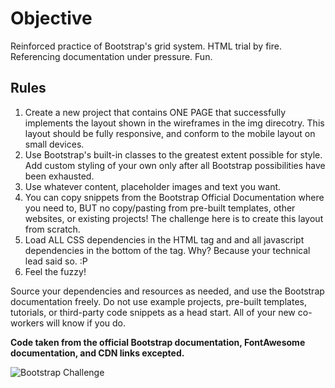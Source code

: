 # Objective
Reinforced practice of Bootstrap's grid system. HTML trial by fire. Referencing documentation under pressure. Fun.

## Rules
1. Create a new project that contains ONE PAGE that successfully implements the layout shown in the wireframes in the img direcotry. This layout should be fully responsive, and conform to the mobile layout on small devices.
2. Use Bootstrap's built-in classes to the greatest extent possible for style. Add custom styling of your own only after all Bootstrap possibilities have been exhausted.
3. Use whatever content, placeholder images and text you want.
4. You can copy snippets from the Bootstrap Official Documentation where you need to, BUT no copy/pasting from pre-built templates, other websites, or existing projects! The challenge here is to create this layout from scratch.
5. Load ALL CSS dependencies in the HTML <head> tag and and all javascript dependencies in the bottom of the <body> tag. Why? Because your technical lead said so. :P
6. Feel the fuzzy!

Source your dependencies and resources as needed, and use the Bootstrap documentation freely. Do not use example projects, pre-built templates, tutorials, or third-party code snippets as a head start. All of your new co-workers will know if you do.

**Code taken from the official Bootstrap documentation, FontAwesome documentation, and CDN links excepted.**

<img src="https://user-images.githubusercontent.com/37227843/96291893-ff2b9980-0fa5-11eb-9321-ac5b95466c7c.png" alt="Bootstrap Challenge">


